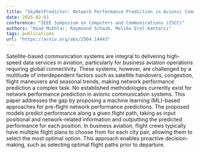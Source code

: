 ```yaml
---
title: "SkyNetPredictor: Network Performance Prediction in Avionic Communication using AI" 
date: 2025-02-01
conference: "IEEE Symposium on Computers and Communications (ISCC)"
authors: "Hind Mukhtar, Raymound Schaub, Melike Erol-Kantarci"
tags: publications
url: "https://arxiv.org/abs/2504.14443"
---
```

Satellite-based communication systems are integral to delivering high-speed data services in aviation, particularly for business aviation operations requiring global connectivity. These systems, however, are challenged by a multitude of interdependent factors such as satellite handovers, congestion, flight maneuvers and seasonal trends, making network performance prediction a complex task. No established methodologies currently exist for network performance prediction in avionic communication systems. This paper addresses the gap by proposing a machine learning (ML)-based approaches for pre-flight network performance predictions. The proposed models predict performance along a given flight path, taking as input positional and network-related information and outputting the predicted performance for each position. In business aviation, flight crews typically have multiple flight plans to choose from for each city pair, allowing them to select the most optimal option. This approach enables proactive decision-making, such as selecting optimal flight paths prior to departure.